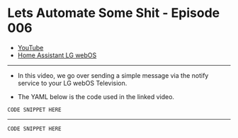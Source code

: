 # Lets Automate Some Shit - Episode 006
- [YouTube]()
- [Home Assistant LG webOS](https://www.home-assistant.io/integrations/webostv/)
___

- In this video, we go over sending a simple message via the notify service to your LG webOS Television. 

- The YAML below is the code used in the linked video.


```
CODE SNIPPET HERE
```

---

```
CODE SNIPPET HERE
```
